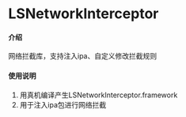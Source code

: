 # LSNetworkInterceptor

#### 介绍
网络拦截库，支持注入ipa、自定义修改拦截规则

#### 使用说明

1. 用真机编译产生LSNetworkInterceptor.framework
2. 用于注入ipa包进行网络拦截
